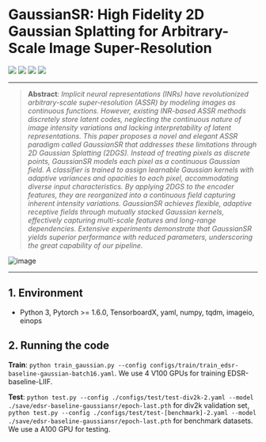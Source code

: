 # GaussianSR: High Fidelity 2D Gaussian Splatting for Arbitrary-Scale Image Super-Resolution
[![](https://img.shields.io/badge/Project-Page-green.svg)](https://github.com/tljxyys/GaussianSR) [![](https://img.shields.io/badge/Paper-ArXiv-red.svg)](https://arxiv.org/abs/2407.18046) [![](https://img.shields.io/badge/Dataset-🔰DIV2K-blue.svg)](https://data.vision.ee.ethz.ch/cvl/DIV2K/) [![](https://img.shields.io/badge/Dataset-🔰test_data-blue.svg)](https://cv.snu.ac.kr/research/EDSR/benchmark.tar) 
***
>**Abstract**: _Implicit neural representations (INRs) have revolutionized arbitrary-scale super-resolution (ASSR) by modeling images as continuous functions. However, existing INR-based ASSR methods discretely store latent codes, neglecting the continuous nature of image intensity variations and lacking interpretability of latent representations. This paper proposes a novel and elegant ASSR paradigm called GaussianSR that addresses these limitations through 2D Gaussian Splatting (2DGS). Instead of treating pixels as discrete points, GaussianSR models each pixel as a continuous Gaussian field. A classifier is trained to assign learnable Gaussian kernels with adaptive variances and opacities to each pixel, accommodating diverse input characteristics. By applying 2DGS to the encoder features, they are reorganized into a continuous field capturing inherent intensity variations. GaussianSR achieves flexible, adaptive receptive fields through mutually stacked Gaussian kernels, effectively capturing multi-scale features and long-range dependencies. Extensive experiments demonstrate that GaussianSR yields superior performance with reduced parameters, underscoring the great capability of our pipeline._
>
![image](https://github.com/tljxyys/GaussianSR/blob/main/fig/Figure_1.png)
***
## 1. Environment
- Python 3, Pytorch >= 1.6.0, TensorboardX, yaml, numpy, tqdm, imageio, einops

## 2. Running the code

**Train**: `python train_gaussian.py --config configs/train/train_edsr-baseline-gaussian-batch16.yaml`. We use 4 V100 GPUs for training EDSR-baseline-LIIF.

**Test**: `python test.py --config ./configs/test/test-div2k-2.yaml --model ./save/edsr-baseline-gaussiansr/epoch-last.pth` for div2k validation set, `python test.py --config ./configs/test/test-[benchmark]-2.yaml --model ./save/edsr-baseline-gaussiansr/epoch-last.pth` for benchmark datasets. We use a A100 GPU for testing.

